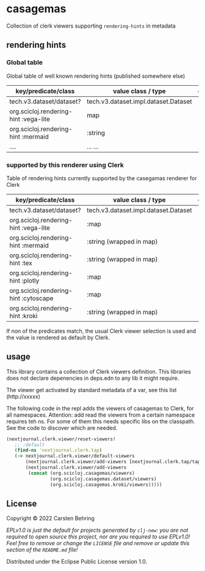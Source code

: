 # casagemas

Collection of clerk viewers supporting `rendering-hints` in metadata

## rendering hints

### Global table
Global table of well known rendering hints (published somewhere else)

| key/predicate/class                  | value class / type                       | definition |
|----------------------------------    |----------------------------------------- | ---------- |
|tech.v3.dataset/dataset?              |  tech.v3.dataset.impl.dataset.Dataset    |            | 
|org.scicloj.rendering-hint :vega-lite |  map                                     |
|org.scicloj.rendering-hint :mermaid   |  :string                                 |            |
|....  | ... ... |...


### supported by **this** renderer using Clerk
Table of rendering hints currently supported by the casegamas renderer for Clerk

| key/predicate/class                  | value class / type                       | definition |
|----------------------------------    |----------------------------------------- | ---------- |
|tech.v3.dataset/dataset?              |  tech.v3.dataset.impl.dataset.Dataset    |            | 
|org.scicloj.rendering-hint :vega-lite |  :map                                     |
|org.scicloj.rendering-hint :mermaid   |  :string (wrapped in map)                                |            |
|org.scicloj.rendering-hint :tex       |  :string (wrapped in map)                                |            |
|org.scicloj.rendering-hint :plotly    |  :map                                 |            |
|org.scicloj.rendering-hint :cytoscape |  :map                                 |            |
|org.scicloj.rendering-hint :kroki     |  :string (wrapped in map)                                |            |


If non of the predicates match, the usual Clerk viewer selection is used
and the value is rendered as default by Clerk.


## usage

This library contains a collection of Clerk viewers definition.
This libraries does not declare depenencies in deps.edn to any lib it might require.


The viewer get activated by standard metadata of a var, see this list (http://xxxxx)



The following code in the repl adds the viewers of casagemas to Clerk, for all namespaces.
Attention: add read the viewers from a certain namespace requires teh ns. For some of them this needs
specific libs on the classpath. See the code to discover which are needed.

```clojure
(nextjournal.clerk.viewer/reset-viewers!
   ;; :default
   (find-ns 'nextjournal.clerk.tap)
   (-> nextjournal.clerk.viewer/default-viewers
       (nextjournal.clerk.viewer/add-viewers [nextjournal.clerk.tap/tap-viewer])
       (nextjournal.clerk.viewer/add-viewers
        (concat (org.scicloj.casagemas/viewers)
                (org.scicloj.casagemas.dataset/viewers)
                (org.scicloj.casagemas.kroki/viewers)))))
```



## License

Copyright © 2022 Carsten Behring

_EPLv1.0 is just the default for projects generated by `clj-new`: you are not_
_required to open source this project, nor are you required to use EPLv1.0!_
_Feel free to remove or change the `LICENSE` file and remove or update this_
_section of the `README.md` file!_

Distributed under the Eclipse Public License version 1.0.
